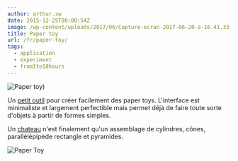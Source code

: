 ```yaml
---
author: arthur.sw
date: 2015-12-25T00:00:54Z
image: /wp-content/uploads/2017/06/Capture-ecran-2017-06-20-a-16.41.33-thumb.png
title: Paper toy
url: /fr/paper-toy/
tags:
  - application
  - experiment
  - from1to18hours
---
```


![Paper toy](/wp-content/uploads/2017/06/Capture-ecran-2017-06-20-a-16.41.33.png))

Un [petit outil](https://arthursw.github.io/paper-toy/) pour créer facilement des paper toys. L'interface est minimaliste et largement perfectible mais permet déjà de faire toute sorte d'objets à partir de formes simples.

Un [chateau](http://www.papertoys.com/images/castle_photo2.jpg) n'est finalement qu'un assemblage de cylindres, cônes, parallélépipède rectangle et pyramides.

![Paper Toy](/wp-content/uploads/2017/06/Capture-d’écran-2017-06-20-à-16.24.43-e1497969353826.png)